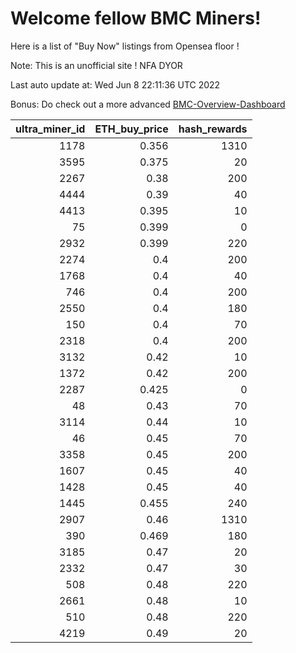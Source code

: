 # Welcome fellow BMC Miners!
Here is a list of "Buy Now" listings from Opensea floor !

Note: This is an unofficial site ! NFA DYOR

Last auto update at: Wed Jun  8 22:11:36 UTC 2022

Bonus: Do check out a more advanced [BMC-Overview-Dashboard](https://dune.com/defifunk/BMC-Overview-Dashboard)


|   ultra_miner_id |   ETH_buy_price |   hash_rewards |
|-----------------:|----------------:|---------------:|
|             1178 |           0.356 |           1310 |
|             3595 |           0.375 |             20 |
|             2267 |           0.38  |            200 |
|             4444 |           0.39  |             40 |
|             4413 |           0.395 |             10 |
|               75 |           0.399 |              0 |
|             2932 |           0.399 |            220 |
|             2274 |           0.4   |            200 |
|             1768 |           0.4   |             40 |
|              746 |           0.4   |            200 |
|             2550 |           0.4   |            180 |
|              150 |           0.4   |             70 |
|             2318 |           0.4   |            200 |
|             3132 |           0.42  |             10 |
|             1372 |           0.42  |            200 |
|             2287 |           0.425 |              0 |
|               48 |           0.43  |             70 |
|             3114 |           0.44  |             10 |
|               46 |           0.45  |             70 |
|             3358 |           0.45  |            200 |
|             1607 |           0.45  |             40 |
|             1428 |           0.45  |             40 |
|             1445 |           0.455 |            240 |
|             2907 |           0.46  |           1310 |
|              390 |           0.469 |            180 |
|             3185 |           0.47  |             20 |
|             2332 |           0.47  |             30 |
|              508 |           0.48  |            220 |
|             2661 |           0.48  |             10 |
|              510 |           0.48  |            220 |
|             4219 |           0.49  |             20 |